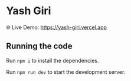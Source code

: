 
# Yash Giri

🌐 Live Demo: https://yash-giri.vercel.app

## Running the code

Run `npm i` to install the dependencies.

Run `npm run dev` to start the development server.
